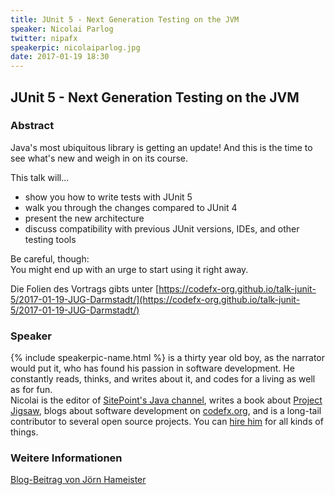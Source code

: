 ```yaml
---
title: JUnit 5 - Next Generation Testing on the JVM
speaker: Nicolai Parlog
twitter: nipafx
speakerpic: nicolaiparlog.jpg
date: 2017-01-19 18:30
---
```


## JUnit 5 - Next Generation Testing on the JVM

### Abstract

Java's most ubiquitous library is getting an update! And this is the time to see what's new and weigh in on its course.

This talk will...

- show you how to write tests with JUnit 5
- walk you through the changes compared to JUnit 4
- present the new architecture
- discuss compatibility with previous JUnit versions, IDEs, and other testing tools

Be careful, though:  
You might end up with an urge to start using it right away.

Die Folien des Vortrags gibts unter [https://codefx-org.github.io/talk-junit-5/2017-01-19-JUG-Darmstadt/](https://codefx-org.github.io/talk-junit-5/2017-01-19-JUG-Darmstadt/)


### Speaker

{% include speakerpic-name.html %} is a thirty year old boy, as the narrator would put it, who has found his passion in software development. He constantly reads, thinks, and writes about it, and codes for a living as well as for fun.  
Nicolai is the editor of [SitePoint's Java channel](http://sitepoint.com/java), writes a book about [Project Jigsaw](http://blog.codefx.org/java-module-system-in-action), blogs about software development on [codefx.org](http://codefx.org), and is a long-tail contributor to several open source projects. You can [hire him](http://blog.codefx.org/hire-nicolai-parlog) for all kinds of things.

### Weitere Informationen

[Blog-Beitrag von Jörn Hameister](http://www.hameister.org/Blog/?p=5068)

